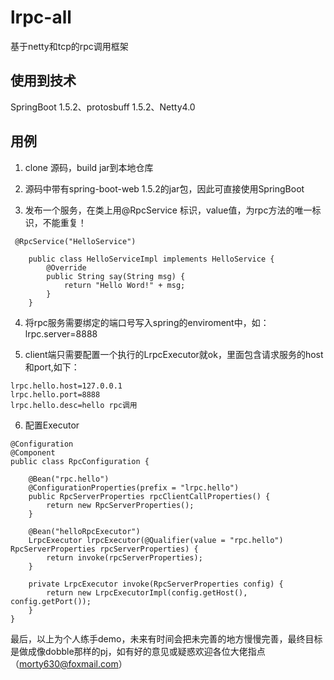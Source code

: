 # lrpc-all #
基于netty和tcp的rpc调用框架

## 使用到技术 ##

SpringBoot 1.5.2、protosbuff 1.5.2、Netty4.0

## 用例 ##
    

1. clone 源码，build jar到本地仓库

2. 源码中带有spring-boot-web 1.5.2的jar包，因此可直接使用SpringBoot

3. 发布一个服务，在类上用@RpcService 标识，value值，为rpc方法的唯一标识，不能重复！

```
 @RpcService("HelloService")

    public class HelloServiceImpl implements HelloService {
        @Override
        public String say(String msg) {
            return "Hello Word!" + msg;
        }
    } 
```
   
4. 将rpc服务需要绑定的端口号写入spring的enviroment中，如：lrpc.server=8888

5. client端只需要配置一个执行的LrpcExecutor就ok，里面包含请求服务的host和port,如下：

```
lrpc.hello.host=127.0.0.1
lrpc.hello.port=8888
lrpc.hello.desc=hello rpc调用
```

6. 配置Executor

```
@Configuration
@Component
public class RpcConfiguration {

    @Bean("rpc.hello")
    @ConfigurationProperties(prefix = "lrpc.hello")
    public RpcServerProperties rpcClientCallProperties() {
        return new RpcServerProperties();
    }

    @Bean("helloRpcExecutor")
    LrpcExecutor lrpcExecutor(@Qualifier(value = "rpc.hello") RpcServerProperties rpcServerProperties) {
        return invoke(rpcServerProperties);
    }

    private LrpcExecutor invoke(RpcServerProperties config) {
        return new LrpcExecutorImpl(config.getHost(), config.getPort());
    }
}

```

最后，以上为个人练手demo，未来有时间会把未完善的地方慢慢完善，最终目标是做成像dobble那样的pj，如有好的意见或疑惑欢迎各位大佬指点（morty630@foxmail.com）